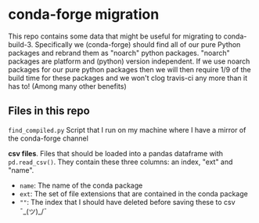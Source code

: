 # conda-forge migration

This repo contains some data that might be useful for migrating to
conda-build-3. Specifically we (conda-forge) should find all of our pure Python
packages and rebrand them as "noarch" python packages. "noarch" packages are
platform and (python) version independent. If we use noarch packages for our pure python packages then we will then require 1/9 of the build time for these packages and we won't clog travis-ci any more than it has to! (Among many other benefits)

## Files in this repo

``find_compiled.py`` Script that I run on my machine where I have a mirror of the conda-forge channel

**csv files**. Files that should be loaded into a pandas dataframe with
``pd.read_csv()``. They contain these three columns: an index, "ext" and "name". 

* ``name``: The name of the conda package
* ``ext``: The set of file extensions that are contained in the conda package
* ``""``: The index that I should have deleted before saving these to csv ¯\_(ツ)_/¯
